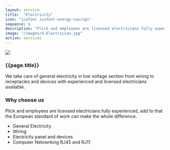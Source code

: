 ```yaml
---
layout: service
title:  "Electricity"
icon: "icofont icofont-energy-savings"
sequence: 6
description: "Plick and employees are licensed electricians fully experienced ..."
image: "/images/4.Electrician.jpg"
active: services
---
```


<div class='col-xs-12'>    
    <img class='img-responsive service-image img-border' src='{{ page.image }}' />
</div>

<div class='col-lg-6 col-md-6 col-sm-12 col-xs-12'>
    <div class='form-group'>
        <h3 class='sub-title'>
            {{page.title}}
        </h3>
        <p>            
			We take care of general electricity in low voltage section from wiring to receptacles and devices with experienced and licensed electricians available.
        </p>
    </div>
</div>

<div class='col-lg-6 col-md-6 col-sm-12 col-xs-12 service-content'>    
    <div class='form-group'>
        <h3 class='sub-title'>
            Why choose us
        </h3>
        <p>
            Plick and employees are licensed electricians fully experienced, add to that the European standard of work can make the whole difference.
        </p>
		<ul class='list-unstyled list-primary'>
            <li>
                <i class="fa fa-check" aria-hidden="true"></i> General Electricity
            </li>
            <li>
                <i class="fa fa-check" aria-hidden="true"></i> Wiring
            </li>
            <li>
                <i class="fa fa-check" aria-hidden="true"></i> Electricity panel and devices
            </li>
            <li>
                <i class="fa fa-check" aria-hidden="true"></i> Computer Netowrking RJ45 and RJ11
            </li>                       
		</ul>
    </div>
</div>

<div class='clearfix'></div>